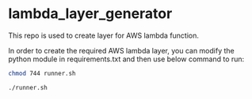 # lambda_layer_generator

This repo is used to create layer for AWS lambda function.

In order to create the required AWS lambda layer, you can modify the python module in requirements.txt and then use below command to run: 

```sh
chmod 744 runner.sh

./runner.sh
```